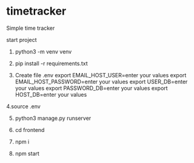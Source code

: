 # timetracker

Simple time tracker

start project

1. python3 -m venv venv

2. pip install -r requirements.txt

3. Create file .env
   export EMAIL_HOST_USER=enter your values
   export EMAIL_HOST_PASSWORD=enter your values
   export USER_DB=enter your values
   export PASSWORD_DB=enter your values
   export HOST_DB=enter your values

4.source .env

5. python3 manage.py runserver

6. cd frontend

7. npm i

8. npm start
